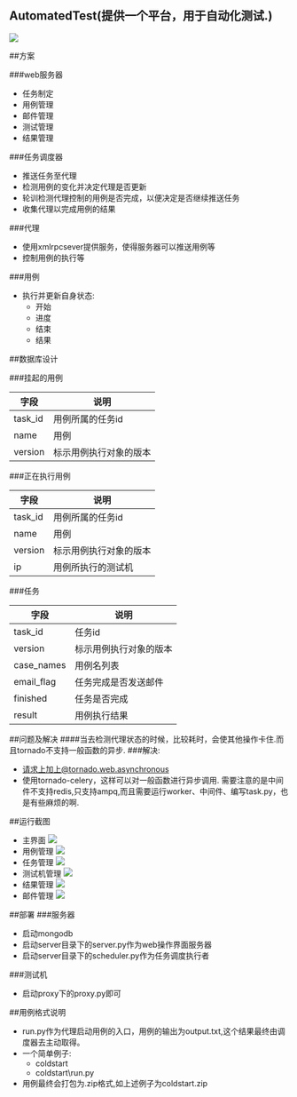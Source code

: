 ## AutomatedTest(提供一个平台，用于自动化测试.)
![](http://7xk7ho.com1.z0.glb.clouddn.com/automate.jpg)


##方案

###web服务器
- 任务制定
- 用例管理
- 邮件管理
- 测试管理
- 结果管理

###任务调度器
- 推送任务至代理
- 检测用例的变化并决定代理是否更新
- 轮训检测代理控制的用例是否完成，以便决定是否继续推送任务
- 收集代理以完成用例的结果

###代理
- 使用xmlrpcsever提供服务，使得服务器可以推送用例等
- 控制用例的执行等

###用例
- 执行并更新自身状态:
	- 开始
	- 进度
	- 结束
	- 结果

##数据库设计

###挂起的用例

字段|说明
----------|------------
task_id	  |用例所属的任务id
name      |用例
version	  |标示用例执行对象的版本


###正在执行用例

字段|说明
----------|------------
task_id	  |用例所属的任务id
name      |用例
version	  |标示用例执行对象的版本
ip		  |用例所执行的测试机
###任务

字段|说明
----------|------------
task_id   |任务id
version   |标示用例执行对象的版本
case_names|用例名列表
email_flag|任务完成是否发送邮件
finished  |任务是否完成
result    |用例执行结果


##问题及解决
####当去检测代理状态的时候，比较耗时，会使其他操作卡住.而且tornado不支持一般函数的异步.
###解决:
- 请求上加上@tornado.web.asynchronous
- 使用tornado-celery，这样可以对一般函数进行异步调用. 需要注意的是中间件不支持redis,只支持ampq,而且需要运行worker、中间件、编写task.py，也是有些麻烦的啊.

##运行截图
- 主界面
![](http://7xk7ho.com1.z0.glb.clouddn.com/home.png)
- 用例管理
![](http://7xk7ho.com1.z0.glb.clouddn.com/cases.png)
- 任务管理
![](http://7xk7ho.com1.z0.glb.clouddn.com/tasks.png)
- 测试机管理
![](http://7xk7ho.com1.z0.glb.clouddn.com/machines.png)
- 结果管理
![](http://7xk7ho.com1.z0.glb.clouddn.com/results.png)
- 邮件管理
![](http://7xk7ho.com1.z0.glb.clouddn.com/email.png)

##部署
###服务器
- 启动mongodb
- 启动server目录下的server.py作为web操作界面服务器
- 启动server目录下的scheduler.py作为任务调度执行者

###测试机
- 启动proxy下的proxy.py即可

##用例格式说明
- run.py作为代理启动用例的入口，用例的输出为output.txt,这个结果最终由调度器去主动取得。
- 一个简单例子:
	- coldstart
	- coldstart\run.py
- 用例最终会打包为.zip格式,如上述例子为coldstart.zip